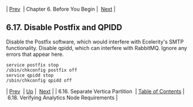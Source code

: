 | [Prev](byb.vertica_partition)  | Chapter 6. Before You Begin |  [Next](byb.analytics_reqs) |

## 6.17. Disable Postfix and QPIDD

Disable the Postfix software, which would interfere with Ecelerity's SMTP functionality. Disable qpidd, which can interfere with RabbitMQ. Ignore any errors that appear here.

```
service postfix stop
/sbin/chkconfig postfix off
service qpidd stop
/sbin/chkconfig qpidd off
```

| [Prev](byb.vertica_partition)  | [Up](before_you_begin) |  [Next](byb.analytics_reqs) |
| 6.16. Separate Vertica Partition  | [Table of Contents](index) |  6.18. Verifying Analytics Node Requirements |

